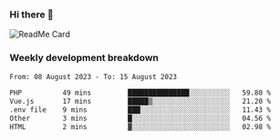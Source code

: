 ### Hi there 👋

<!--
**itzcy/itzcy** is a ✨ _special_ ✨ repository because its `README.md` (this file) appears on your GitHub profile.

Here are some ideas to get you started:

- 🔭 I’m currently working on ...
- 🌱 I’m currently learning ...
- 👯 I’m looking to collaborate on ...
- 🤔 I’m looking for help with ...
- 💬 Ask me about ...
- 📫 How to reach me: ...
- 😄 Pronouns: ...
- ⚡ Fun fact: ...
-->
![ReadMe Card](https://github-readme-stats.vercel.app/api?username=itzcy&show_icons=true&title_color=2d3198&icon_color=797cb8&text_color=24292e&bg_color=f6f8fa)

### Weekly development breakdown
<!--START_SECTION:waka-->

```txt
From: 08 August 2023 - To: 15 August 2023

PHP          49 mins         ███████████████░░░░░░░░░░   59.80 %
Vue.js       17 mins         █████▒░░░░░░░░░░░░░░░░░░░   21.20 %
.env file    9 mins          ███░░░░░░░░░░░░░░░░░░░░░░   11.43 %
Other        3 mins          █░░░░░░░░░░░░░░░░░░░░░░░░   04.56 %
HTML         2 mins          ▓░░░░░░░░░░░░░░░░░░░░░░░░   02.98 %
```

<!--END_SECTION:waka-->

